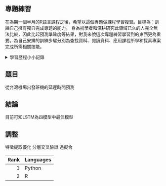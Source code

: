 ## 專題練習
在為期一個半月的R語言課程之後，希望以這個專題做課程學習複習。目標為：訓練自己擁有獨自完成專題的能力。
身為初學者和深耕研究此領域已久的人完全無法比較，因此比起預測準確度等結果，對我來說這次專題練習學習到的東西更為重要。為自己安排的訓練步驟分別為查找資料、閱讀資料、應用課程所學和探索專案完成所需相關技能。

<details>
<summary>學習歷程小小記錄</summary>
     
### 查找資料
接受同學提議，以台灣交通部[「運輸資料流通服務平臺」(Transport Data eXchange ,TDX)](https://tdx.transportdata.tw/)飛機航班公開資料發想題目。接著在 kaggle 上發現一[航班延遲時間預測教程](https://www.kaggle.com/code/fabiendaniel/predicting-flight-delays-tutorial/)，所以決定將題目訂為：抵達機場不同對航班延遲時間的影響。
- 取得 2024/08/10 ~ 2024/08/20 資料，其中包含 2024/08/12 ~ 2024/08/19 完整航班資料。
- 以 2024/08/12 ~ 2024/08/18 星期一到日為期一周的資料作為基礎。

### 閱讀資料
由於課堂並無學到時間序列相關內容，因此在教程閱讀和理解上速度較慢，詢問老師後反而在製作過程出現更多疑問和混亂的方向。
- 由[航班延遲時間預測教程](https://www.kaggle.com/code/fabiendaniel/predicting-flight-delays-tutorial/)目錄決定做抵達機場不同對延誤時間的影響預測，因課堂有教分類模型，最初想應用取得的台灣班機資料做班機是否延遲的分類模型預測，使用caret分組進行模型訓練測試。
- 過程中老師強烈建議製作時間序列模型預測延遲分鐘數。因此詳讀教程後，理解為以單一特徵的 Ridge 多項式回歸模型來做時間序列模型與預測航班延遲分鐘數，並進行作業，但對當中的過程，包含時間帶入的方式和為什麼只用單一特徵感到疑問。[查看 `flightTW.ipynb`](flightTW.ipynb)
- 向老師請教 Ridge 多項式回歸模型未果。受限資料只包含一周範圍，無法進行年、季、月、周的觀察，老師給予將時間區段切為以一小時為分割的時段指示，並希望我們觀察一天中各時段班機延誤時間是否有差異。
- 上網搜尋時間序列預測常見的模型選擇和步驟後，將資料切分為以小時為區塊，觀察一天中班機延誤時間是否有差異後，進行模型製作並評估。[查看 `flightTW_ARIMA_RNN_LSTM.ipynb`](flightTW_ARIMA_RNN_LSTM.ipynb)

### 應用課程所學
- R語言資料導入、清理、視覺化分析[查看 `flightTW.R`](flightTW.R)

### 專案製作自學項目
- kaggle：題目發想、探索相關案例
- github：探索版本控管方式，初步了解寫代碼一定要知道的基礎知識
- colab：更快速執行機器學習步驟
- plotly：進階繪圖與互動式視覺化
</details>

## 題目
從台灣機場出發班機的延遲時間預測

## 結論
目前可知LSTM為四模型中最佳模型

## 調整
特徵提取優化
分層交叉驗證
過擬合

| Rank | Languages |
|-----:|-----------|
|     1| Python|
|     2| R   |
